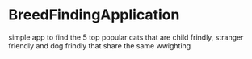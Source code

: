 # BreedFindingApplication
simple app to find the 5 top popular cats that are child frindly, stranger friendly and dog frindly that share the same wwighting 
